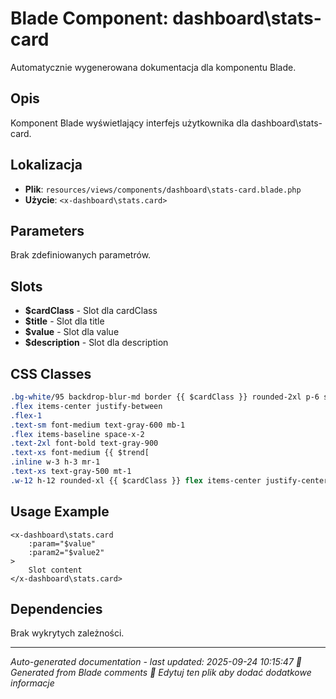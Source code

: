 # Blade Component: dashboard\stats-card

Automatycznie wygenerowana dokumentacja dla komponentu Blade.

## Opis
Komponent Blade wyświetlający interfejs użytkownika dla dashboard\stats-card.

## Lokalizacja
- **Plik**: `resources/views/components/dashboard\stats-card.blade.php`
- **Użycie**: `<x-dashboard\stats.card>`

## Parameters
Brak zdefiniowanych parametrów.

## Slots
- **$cardClass** - Slot dla cardClass
- **$title** - Slot dla title
- **$value** - Slot dla value
- **$description** - Slot dla description

## CSS Classes
```css
.bg-white/95 backdrop-blur-md border {{ $cardClass }} rounded-2xl p-6 shadow-soft hover:shadow-medium transition-all duration-300
.flex items-center justify-between
.flex-1
.text-sm font-medium text-gray-600 mb-1
.flex items-baseline space-x-2
.text-2xl font-bold text-gray-900
.text-xs font-medium {{ $trend[
.inline w-3 h-3 mr-1
.text-xs text-gray-500 mt-1
.w-12 h-12 rounded-xl {{ $cardClass }} flex items-center justify-center
```

## Usage Example
```blade
<x-dashboard\stats.card
    :param="$value"
    :param2="$value2"
>
    Slot content
</x-dashboard\stats.card>
```

## Dependencies
Brak wykrytych zależności.

---
*Auto-generated documentation - last updated: 2025-09-24 10:15:47*
*🤖 Generated from Blade comments*
*📝 Edytuj ten plik aby dodać dodatkowe informacje*